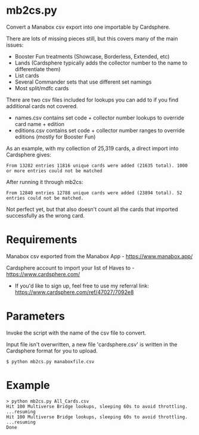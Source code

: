 # mb2cs.py
Convert a Manabox csv export into one importable by Cardsphere.

There are lots of missing pieces still, but this covers many of the main issues:
- Booster Fun treatments (Showcase, Borderless, Extended, etc)
- Lands (Cardsphere typically adds the collector number to the name to differentiate them)
- List cards
- Several Commander sets that use different set namings
- Most split/mdfc cards

There are two csv files included for lookups you can add to if you find additional cards not covered.
- names.csv contains set code + collector number lookups to override card name + edition
- editions.csv contains set code + collector number ranges to override editions (mostly for Booster Fun)

As an example, with my collection of 25,319 cards, a direct import into Cardsphere gives:
```
From 13282 entries 11816 unique cards were added (21635 total). 1000 or more entries could not be matched
```

After running it through mb2cs:
```
From 12840 entries 12788 unique cards were added (23894 total). 52 entries could not be matched.
```

Not perfect yet, but that also doesn't count all the cards that imported successfully as the wrong card.

# Requirements

Manabox csv exported from the Manabox App - https://www.manabox.app/

Cardsphere account to import your list of Haves to - https://www.cardsphere.com/
- If you'd like to sign up, feel free to use my referral link: https://www.cardsphere.com/ref/47027/7092e8

# Parameters

Invoke the script with the name of the csv file to convert.

Input file isn't overwritten, a new file 'cardsphere.csv' is written in the Cardsphere format for you to upload.

```
$ python mb2cs.py manaboxfile.csv
```

# Example
```
> python mb2cs.py All_Cards.csv
Hit 100 Multiverse Bridge lookups, sleeping 60s to avoid throttling.
...resuming
Hit 100 Multiverse Bridge lookups, sleeping 60s to avoid throttling.
...resuming
Done
```
